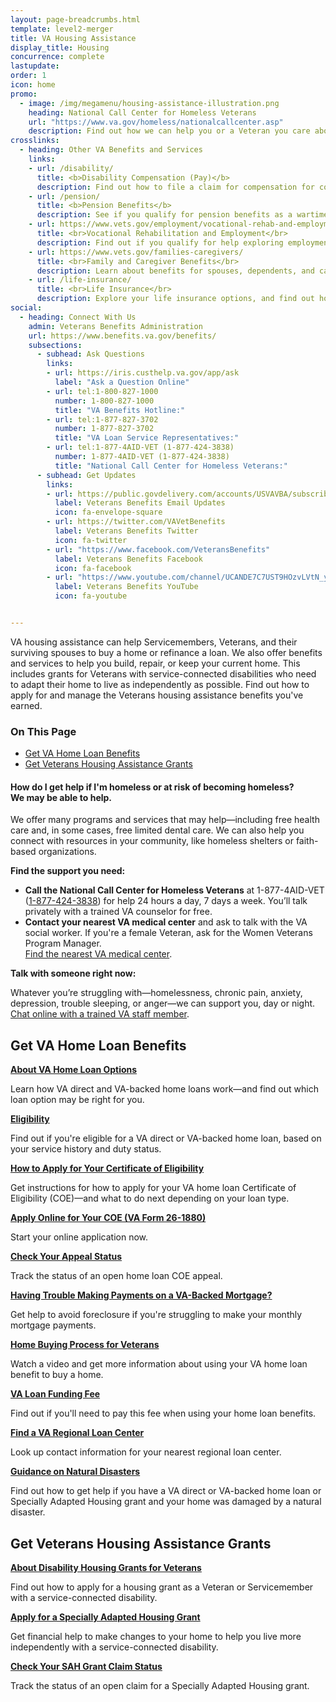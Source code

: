 ```yaml
---
layout: page-breadcrumbs.html
template: level2-merger
title: VA Housing Assistance
display_title: Housing
concurrence: complete
lastupdate:
order: 1
icon: home
promo:
  - image: /img/megamenu/housing-assistance-illustration.png
    heading: National Call Center for Homeless Veterans
    url: "https://www.va.gov/homeless/nationalcallcenter.asp"
    description: Find out how we can help you or a Veteran you care about connect with VA and local resources 24 hours a day, 7 days a week.
crosslinks:
  - heading: Other VA Benefits and Services
    links:
    - url: /disability/
      title: <b>Disability Compensation (Pay)</b>
      description: Find out how to file a claim for compensation for conditions related to your military service.
    - url: /pension/
      title: <b>Pension Benefits</b>
      description: See if you qualify for pension benefits as a wartime Veteran or a surviving spouse or child.
    - url: https://www.vets.gov/employment/vocational-rehab-and-employment/
      title: <br>Vocational Rehabilitation and Employment</br>
      description: Find out if you qualify for help exploring employment options, any training you may need, and other voc rehab services.
    - url: https://www.vets.gov/families-caregivers/
      title: <br>Family and Caregiver Benefits</br>
      description: Learn about benefits for spouses, dependents, and caregivers of Veterans and Servicemembers.
    - url: /life-insurance/
      title: <br>Life Insurance</br>
      description: Explore your life insurance options, and find out how to apply for and manage your policy as a Servicemember, Veteran, or family member.
social:
  - heading: Connect With Us
    admin: Veterans Benefits Administration
    url: https://www.benefits.va.gov/benefits/
    subsections:
      - subhead: Ask Questions
        links:
        - url: https://iris.custhelp.va.gov/app/ask
          label: "Ask a Question Online"
        - url: tel:1-800-827-1000
          number: 1-800-827-1000
          title: "VA Benefits Hotline:"
        - url: tel:1-877-827-3702
          number: 1-877-827-3702
          title: "VA Loan Service Representatives:"
        - url: tel:1-877-4AID-VET (1-877-424-3838)
          number: 1-877-4AID-VET (1-877-424-3838)
          title: "National Call Center for Homeless Veterans:"
      - subhead: Get Updates
        links:
        - url: https://public.govdelivery.com/accounts/USVAVBA/subscriber/new
          label: Veterans Benefits Email Updates
          icon: fa-envelope-square
        - url: https://twitter.com/VAVetBenefits
          label: Veterans Benefits Twitter
          icon: fa-twitter
        - url: "https://www.facebook.com/VeteransBenefits"
          label: Veterans Benefits Facebook
          icon: fa-facebook
        - url: "https://www.youtube.com/channel/UCANDE7C7UST9HOzvLVtN_yg"
          label: Veterans Benefits YouTube
          icon: fa-youtube


---
```

<p class="va-introtext">
VA housing assistance can help Servicemembers, Veterans, and their surviving spouses to buy a home or refinance a loan. We also offer benefits and services to help you build, repair, or keep your current home. This includes grants for Veterans with service-connected disabilities who need to adapt their home to live as independently as possible. Find out how to apply for and manage the Veterans housing assistance benefits you've earned.</p>

<h3>On This Page</h3>
<ul>
  <li><a href="#get">Get VA Home Loan Benefits</a></li>
  <li><a href="#manage">Get Veterans Housing Assistance Grants</a></li>
</ul>
<div class="usa-alert usa-alert-warning">
  <div class="usa-alert-body">
    <h4 class="usa-alert-title">How do I get help if I'm homeless or at risk of becoming homeless?<br><a id="crisis-expander-link">We may be able to help</a>.</h4>
    <div id="crisis-expander-content" class="expander-content expander-content-closed">
      <div class="expander-content-inner usa-alert-text">

We offer many programs and services that may help—including free health care and, in some cases, free limited dental care. We can also help you connect with resources in your community, like homeless shelters or faith-based organizations.

**Find the support you need:**

- **Call the National Call Center for Homeless Veterans** at 1-877-4AID-VET (<a href="tel:+18774243838">1-877-424-3838</a>) for help 24 hours a day, 7 days a week. You’ll talk privately with a trained VA counselor for free.
- **Contact your nearest VA medical center** and ask to talk with the VA social worker. If you're a female Veteran, ask for the Women Veterans Program Manager. <br>
[Find the nearest VA medical center](https://www.vets.gov/facilities).

**Talk with someone right now:**

Whatever you’re struggling with—homelessness, chronic pain, anxiety, depression, trouble sleeping, or anger—we can support you, day or night.<br>
[Chat online with a trained VA staff member](https://www.veteranscrisisline.net/ChatTermsOfService.aspx?account=Homeless%20Veterans%20Chat").

   </div>
  </div>
 </div>
</div>

<script type="text/javascript">
  // Toggle the expandable crisis info
  document.getElementById('crisis-expander-link')
    .addEventListener('click', function () {
      document.getElementById('crisis-expander-content').classList.toggle('expander-content-closed');
    });
</script>

<section class='usa-grid'>
  <div class="va-h-ruled--stars"></div>
</section>

<section id="get" class="merger-majorlinks">

  <h2>Get VA Home Loan Benefits</h2>

  <div class="link">
    <a href="https://vets.gov/housing-assistance/home-loans/loan-options/"><b>About VA Home Loan Options</b></a>
    <p>Learn how VA direct and VA-backed home loans work—and find out which loan option may be right for you.</p>
  </div>

  <div class="link">
    <a href="https://vets.gov/housing-assistance/home-loans/eligibility/"><b>Eligibility</b></a>
    <p>Find out if you're eligible for a VA direct or VA-backed home loan, based on your service history and duty status.
  </div>

  <div class="link">
    <a href="https://vets.gov/housing-assistance/home-loans/apply-for-certificate-of-eligibility/"><b>How to Apply for Your Certificate of Eligibility</b></a>
    <p>Get instructions for how to apply for your VA home loan Certificate of Eligibility (COE)—and what to do next depending on your loan type.</p>
  </div>

  <div class="link">
    <a href="#"><b>Apply Online for Your COE (VA Form 26-1880)</b></a>
    <p>Start your online application now.</p>
  </div>

  <div class="link">
    <a href="#"><b>Check Your Appeal Status</b></a>
    <p>Track the status of an open home loan COE appeal.</p>
  </div>

  <div class="link">
    <a href="https://vets.gov/housing-assistance/home-loans/trouble-making-payments/"><b>Having Trouble Making Payments on a VA-Backed Mortgage?</b></a>
    <p>Get help to avoid foreclosure if you're struggling to make your monthly mortgage payments.</p>
  </div>

  <div class="link">
    <a href="https://www.benefits.va.gov/homeloans/resources_veteran.asp"><b>Home Buying Process for Veterans</b></a>
    <p>Watch a video and get more information about using your VA home loan benefit to buy a home.</p>
  </div>

  <div class="link">
    <a href="https://www.benefits.va.gov/homeloans/purchaseco_loan_fee.asp"><b>VA Loan Funding Fee</b></a>
    <p>Find out if you'll need to pay this fee when using your home loan benefits.</p>
  </div>

  <div class="link">
    <a href="https://benefits.va.gov/HOMELOANS/contact_rlc_info.asp"><b>Find a VA Regional Loan Center</b></a>
    <p>Look up contact information for your nearest regional loan center.</p>
  </div>

  <div class="link">
    <a href="https://benefits.va.gov/homeloans/documents/docs/va_policy_regarding_natural_disasters.pdf"><b>Guidance on Natural Disasters </b></a>
    <p>Find out how to get help if you have a VA direct or VA-backed home loan or Specially Adapted Housing grant and your home was damaged by a natural disaster.</p>
  </div>

</section>

<section class='usa-grid'>
  <div class="va-h-ruled--stars"></div>
</section>

<section id="manage" class="merger-majorlinks">

  <h2>Get Veterans Housing Assistance Grants</h2>

  <div class="link">
    <a href="https://vets.gov/housing-assistance/adaptive-housing-grants/"><b>About Disability Housing Grants for Veterans</b></a>
    <p>Find out how to apply for a housing grant as a Veteran or Servicemember with a service-connected disability.</p>
    </div>

  <div class="link">
    <a href="#"><b>Apply for a Specially Adapted Housing Grant</b></a>
    <p>Get financial help to make changes to your home to help you live more independently with a service-connected disability.</p>
  </div>

  <div class="link">
    <a href="#"><b>Check Your SAH Grant Claim Status</b></a>
    <p>Track the status of an open claim for a Specially Adapted Housing grant.</p>
  </div>

</section>
